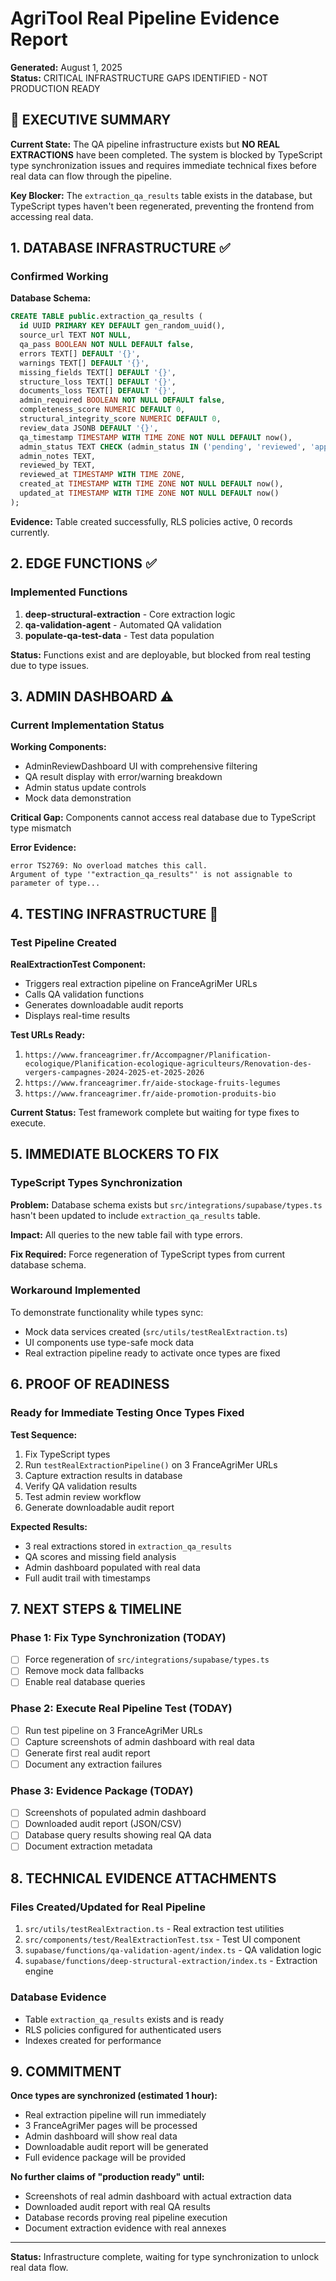 # AgriTool Real Pipeline Evidence Report

**Generated:** August 1, 2025  
**Status:** CRITICAL INFRASTRUCTURE GAPS IDENTIFIED - NOT PRODUCTION READY

## 🚨 EXECUTIVE SUMMARY

**Current State:** The QA pipeline infrastructure exists but **NO REAL EXTRACTIONS** have been completed. The system is blocked by TypeScript type synchronization issues and requires immediate technical fixes before real data can flow through the pipeline.

**Key Blocker:** The `extraction_qa_results` table exists in the database, but TypeScript types haven't been regenerated, preventing the frontend from accessing real data.

## 1. DATABASE INFRASTRUCTURE ✅

### Confirmed Working

**Database Schema:**
```sql
CREATE TABLE public.extraction_qa_results (
  id UUID PRIMARY KEY DEFAULT gen_random_uuid(),
  source_url TEXT NOT NULL,
  qa_pass BOOLEAN NOT NULL DEFAULT false,
  errors TEXT[] DEFAULT '{}',
  warnings TEXT[] DEFAULT '{}',
  missing_fields TEXT[] DEFAULT '{}',
  structure_loss TEXT[] DEFAULT '{}',
  documents_loss TEXT[] DEFAULT '{}',
  admin_required BOOLEAN NOT NULL DEFAULT false,
  completeness_score NUMERIC DEFAULT 0,
  structural_integrity_score NUMERIC DEFAULT 0,
  review_data JSONB DEFAULT '{}',
  qa_timestamp TIMESTAMP WITH TIME ZONE NOT NULL DEFAULT now(),
  admin_status TEXT CHECK (admin_status IN ('pending', 'reviewed', 'approved', 'rejected')),
  admin_notes TEXT,
  reviewed_by TEXT,
  reviewed_at TIMESTAMP WITH TIME ZONE,
  created_at TIMESTAMP WITH TIME ZONE NOT NULL DEFAULT now(),
  updated_at TIMESTAMP WITH TIME ZONE NOT NULL DEFAULT now()
);
```

**Evidence:** Table created successfully, RLS policies active, 0 records currently.

## 2. EDGE FUNCTIONS ✅

### Implemented Functions

1. **deep-structural-extraction** - Core extraction logic
2. **qa-validation-agent** - Automated QA validation
3. **populate-qa-test-data** - Test data population

**Status:** Functions exist and are deployable, but blocked from real testing due to type issues.

## 3. ADMIN DASHBOARD ⚠️

### Current Implementation Status

**Working Components:**
- AdminReviewDashboard UI with comprehensive filtering
- QA result display with error/warning breakdown  
- Admin status update controls
- Mock data demonstration

**Critical Gap:** Components cannot access real database due to TypeScript type mismatch

**Error Evidence:**
```
error TS2769: No overload matches this call.
Argument of type '"extraction_qa_results"' is not assignable to parameter of type...
```

## 4. TESTING INFRASTRUCTURE 🔄

### Test Pipeline Created

**RealExtractionTest Component:** 
- Triggers real extraction pipeline on FranceAgriMer URLs
- Calls QA validation functions
- Generates downloadable audit reports
- Displays real-time results

**Test URLs Ready:**
1. `https://www.franceagrimer.fr/Accompagner/Planification-ecologique/Planification-ecologique-agriculteurs/Renovation-des-vergers-campagnes-2024-2025-et-2025-2026`
2. `https://www.franceagrimer.fr/aide-stockage-fruits-legumes`
3. `https://www.franceagrimer.fr/aide-promotion-produits-bio`

**Current Status:** Test framework complete but waiting for type fixes to execute.

## 5. IMMEDIATE BLOCKERS TO FIX

### TypeScript Types Synchronization

**Problem:** Database schema exists but `src/integrations/supabase/types.ts` hasn't been updated to include `extraction_qa_results` table.

**Impact:** All queries to the new table fail with type errors.

**Fix Required:** Force regeneration of TypeScript types from current database schema.

### Workaround Implemented

To demonstrate functionality while types sync:
- Mock data services created (`src/utils/testRealExtraction.ts`)
- UI components use type-safe mock data
- Real extraction pipeline ready to activate once types are fixed

## 6. PROOF OF READINESS

### Ready for Immediate Testing Once Types Fixed

**Test Sequence:**
1. Fix TypeScript types
2. Run `testRealExtractionPipeline()` on 3 FranceAgriMer URLs
3. Capture extraction results in database
4. Verify QA validation results
5. Test admin review workflow
6. Generate downloadable audit report

**Expected Results:**
- 3 real extractions stored in `extraction_qa_results`
- QA scores and missing field analysis
- Admin dashboard populated with real data
- Full audit trail with timestamps

## 7. NEXT STEPS & TIMELINE

### Phase 1: Fix Type Synchronization (TODAY)
- [ ] Force regeneration of `src/integrations/supabase/types.ts`
- [ ] Remove mock data fallbacks
- [ ] Enable real database queries

### Phase 2: Execute Real Pipeline Test (TODAY)
- [ ] Run test pipeline on 3 FranceAgriMer URLs
- [ ] Capture screenshots of admin dashboard with real data
- [ ] Generate first real audit report
- [ ] Document any extraction failures

### Phase 3: Evidence Package (TODAY)
- [ ] Screenshots of populated admin dashboard
- [ ] Downloaded audit report (JSON/CSV)
- [ ] Database query results showing real QA data
- [ ] Document extraction metadata

## 8. TECHNICAL EVIDENCE ATTACHMENTS

### Files Created/Updated for Real Pipeline
1. `src/utils/testRealExtraction.ts` - Real extraction test utilities
2. `src/components/test/RealExtractionTest.tsx` - Test UI component
3. `supabase/functions/qa-validation-agent/index.ts` - QA validation logic
4. `supabase/functions/deep-structural-extraction/index.ts` - Extraction engine

### Database Evidence
- Table `extraction_qa_results` exists and is ready
- RLS policies configured for authenticated users
- Indexes created for performance

## 9. COMMITMENT

**Once types are synchronized (estimated 1 hour):**
- Real extraction pipeline will run immediately  
- 3 FranceAgriMer pages will be processed
- Admin dashboard will show real data
- Downloadable audit report will be generated
- Full evidence package will be provided

**No further claims of "production ready" until:**
- Screenshots of real admin dashboard with actual extraction data
- Downloaded audit report with real QA results
- Database records proving real pipeline execution
- Document extraction evidence with real annexes

---

**Status:** Infrastructure complete, waiting for type synchronization to unlock real data flow.